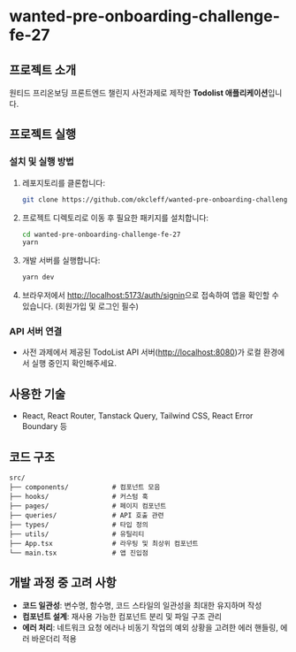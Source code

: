 # wanted-pre-onboarding-challenge-fe-27

## 프로젝트 소개

원티드 프리온보딩 프론트엔드 챌린지 사전과제로 제작한 **Todolist 애플리케이션**입니다.

## 프로젝트 실행

### 설치 및 실행 방법

1. 레포지토리를 클론합니다:

   ```bash
   git clone https://github.com/okcleff/wanted-pre-onboarding-challenge-fe-27.git
   ```

2. 프로젝트 디렉토리로 이동 후 필요한 패키지를 설치합니다:

   ```bash
   cd wanted-pre-onboarding-challenge-fe-27
   yarn
   ```

3. 개발 서버를 실행합니다:

   ```bash
   yarn dev
   ```

4. 브라우저에서 [http://localhost:5173/auth/signin](http://localhost:5173/auth/signin)으로 접속하여 앱을 확인할 수 있습니다. (회원가입 및 로그인 필수)

### API 서버 연결

- 사전 과제에서 제공된 TodoList API 서버([http://localhost:8080](http://localhost:8080))가 로컬 환경에서 실행 중인지 확인해주세요.

## 사용한 기술

- React, React Router, Tanstack Query, Tailwind CSS, React Error Boundary 등

## 코드 구조

```plaintext
src/
├── components/           # 컴포넌트 모음
├── hooks/                # 커스텀 훅
├── pages/                # 페이지 컴포넌트
├── queries/              # API 호출 관련
├── types/                # 타입 정의
├── utils/                # 유틸리티
├── App.tsx               # 라우팅 및 최상위 컴포넌트
└── main.tsx              # 앱 진입점
```

## 개발 과정 중 고려 사항

- **코드 일관성**: 변수명, 함수명, 코드 스타일의 일관성을 최대한 유지하며 작성
- **컴포넌트 설계**: 재사용 가능한 컴포넌트 분리 및 파일 구조 관리
- **에러 처리**: 네트워크 요청 에러나 비동기 작업의 예외 상황을 고려한 에러 핸들링, 에러 바운더리 적용
